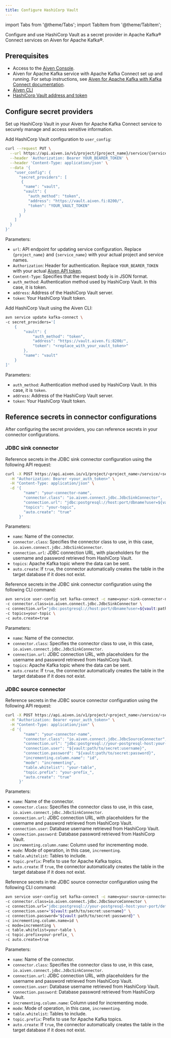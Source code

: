 ```yaml
---
title: Configure HashiCorp Vault
---
```


import Tabs from '@theme/Tabs';
import TabItem from '@theme/TabItem';

Configure and use HashiCorp Vault as a secret provider in Apache Kafka® Connect services on Aiven for Apache Kafka®.

## Prerequisites

- Access to the [Aiven Console](https://console.aiven.io/).
- Aiven for Apache Kafka service with Apache Kafka Connect set up and running.
  For setup instructions, see
  [Aiven for Apache Kafka with Kafka Connect documentation](https://aiven.io/docs/products/kafka/kafka-connect/get-started).
- [Aiven CLI](/docs/tools/cli)
- [HashiCorp Vault address and token](https://developer.hashicorp.com/vault/docs/concepts/tokens)

## Configure secret providers

Set up HashiCorp Vault in your Aiven for Apache Kafka Connect service to securely
manage and access sensitive information.

<Tabs groupId="config-methods">
<TabItem value="api" label="API" default>

Add HashiCorp Vault configuration to `user_config`:

```sh
curl --request PUT \
  --url https://api.aiven.io/v1/project/{project_name}/service/{service_name} \
  --header 'Authorization: Bearer YOUR_BEARER_TOKEN' \
  --header 'Content-Type: application/json' \
  --data '{
    "user_config": {
      "secret_providers": [
       {
        "name": "vault",
        "vault": {
          "auth_method": "token",
          "address": "https://vault.aiven.fi:8200/",
          "token": "YOUR_VAULT_TOKEN"
        }
      }
    ]
  }
}'
```

Parameters:

- `url`: API endpoint for updating service configuration. Replace `{project_name}` and
  `{service_name}` with your actual project and service names.
- `Authorization`: Header for authentication. Replace `YOUR_BEARER_TOKEN` with your
  actual  [Aiven API token](/docs/platform/howto/create_authentication_token).
- `Content-Type`: Specifies that the request body is in JSON format.
- `auth_method`: Authentication method used by HashiCorp Vault. In this case, it is token.
- `address`: Address of the HashiCorp Vault server.
- `token`: Your HashiCorp Vault token.

</TabItem>
<TabItem value="cli" label="CLI">

Add HashiCorp Vault using the Aiven CLI:

```sh
avn service update kafka-connect \
-c secret_providers='[
    {
        "vault": {
            "auth_method": "token",
            "address": "https://vault.aiven.fi:8200/",
            "token": "<replace_with_your_vault_token>"
        },
        "name": "vault"
    }
]'
```

Parameters:

- `auth_method`: Authentication method used by HashiCorp Vault. In this case, it is
  `token`.
- `address`: Address of the HashiCorp Vault server.
- `token`: Your HashiCorp Vault token.

</TabItem>
</Tabs>

## Reference secrets in connector configurations

After configuring the secret providers, you can reference secrets in your
connector configurations.

### JDBC sink connector

<Tabs groupId="reference-secrets-sink">
<TabItem value="api" label="API" default>

Reference secrets in the JDBC sink connector configuration using the
following API request:

```sh
curl -X POST https://api.aiven.io/v1/project/<project_name>/service/<service_name>/connectors \
  -H "Authorization: Bearer <your_auth_token>" \
  -H "Content-Type: application/json" \
  -d '{
        "name": "your-connector-name",
        "connector.class": "io.aiven.connect.jdbc.JdbcSinkConnector",
        "connection.url": "jdbc:postgresql://host:port/dbname?user=${vault:path/to/secret:username}&password=${vault:path/to/secret:password}&ssl=require",
        "topics": "your-topic",
        "auto.create": "true"
      }'
```

Parameters:

- `name`: Name of the connector.
- `connector.class`: Specifies the connector class to use, in this case,
  `io.aiven.connect.jdbc.JdbcSinkConnector`.
- `connection.url`: JDBC connection URL, with placeholders for the username and password
  retrieved from HashiCorp Vault.
- `topics`: Apache Kafka topic where the data can be sent.
- `auto.create`: If `true`, the connector automatically creates the table in
  the target database if it does not exist.

</TabItem>
<TabItem value="cli" label="CLI">

Reference secrets in the JDBC sink connector configuration using the following
CLI command:

```bash
avn service user-config set kafka-connect -c name=your-sink-connector-name \
-c connector.class=io.aiven.connect.jdbc.JdbcSinkConnector \
-c connection.url="jdbc:postgresql://host:port/dbname?user=${vault:path/to/secret:username}&password=${vault:path/to/secret:password}&ssl=require" \
-c topics=your-topic \
-c auto.create=true

```

Parameters:

- `name`: Name of the connector.
- `connector.class`: Specifies the connector class to use, in this case,
  `io.aiven.connect.jdbc.JdbcSinkConnector`.
- `connection.url`: JDBC connection URL, with placeholders for the username and password
  retrieved from HashiCorp Vault.
- `topics`: Apache Kafka topic where the data can be sent.
- `auto.create`: If `true`, the connector automatically creates the table in
  the target database if it does not exist.

</TabItem>
</Tabs>

### JDBC source connector

<Tabs groupId="reference-secrets-source">
<TabItem value="api" label="API" default>

Reference secrets in the JDBC source connector configuration using the following
API request:

```sh
curl -X POST https://api.aiven.io/v1/project/<project_name>/service/<service_name>/connectors \
  -H "Authorization: Bearer <your_auth_token>" \
  -H "Content-Type: application/json" \
  -d '{
        "name": "your-connector-name",
        "connector.class": "io.aiven.connect.jdbc.JdbcSourceConnector",
        "connection.url": "jdbc:postgresql://your-postgresql-host:your-port/defaultdb?ssl=require",
        "connection.user": "${vault:path/to/secret:username}",
        "connection.password": "${vault:path/to/secret:password}",
        "incrementing.column.name": "id",
        "mode": "incrementing",
        "table.whitelist": "your-table",
        "topic.prefix": "your-prefix_",
        "auto.create": "true"
      }'
```

Parameters:

- `name`: Name of the connector.
- `connector.class`: Specifies the connector class to use, in this case,
  `io.aiven.connect.jdbc.JdbcSinkConnector`.
- `connection.url`: JDBC connection URL, with placeholders for the username and password
  retrieved from HashiCorp Vault.
- `connection.user`: Database username retrieved from HashiCorp Vault.
- `connection.password`: Database password retrieved from HashiCorp Vault.
- `incrementing.column.name`: Column used for incrementing mode.
- `mode`: Mode of operation, in this case, `incrementing`.
- `table.whitelist`: Tables to include.
- `topic.prefix`: Prefix to use for Apache Kafka topics.
- `auto.create`: If `true`, the connector automatically creates the table in
  the target database if it does not exist.

</TabItem>
<TabItem value="cli" label="CLI">

Reference secrets in the JDBC source connector configuration using the following
CLI command:

```sh
avn service user-config set kafka-connect -c name=your-source-connector-name \
-c connector.class=io.aiven.connect.jdbc.JdbcSourceConnector \
-c connection.url="jdbc:postgresql://your-postgresql-host:your-port/defaultdb?ssl=require" \
-c connection.user="${vault:path/to/secret:username}" \
-c connection.password="${vault:path/to/secret:password}" \
-c incrementing.column.name=id \
-c mode=incrementing \
-c table.whitelist=your-table \
-c topic.prefix=your-prefix_ \
-c auto.create=true
```

Parameters:

- `name`: Name of the connector.
- `connector.class`: Specifies the connector class to use, in this case,
  `io.aiven.connect.jdbc.JdbcSinkConnector`.
- `connection.url`: JDBC connection URL, with placeholders for the username and password
  retrieved from HashiCorp Vault.
- `connection.user`: Database username retrieved from HashiCorp Vault.
- `connection.password`: Database password retrieved from HashiCorp Vault.
- `incrementing.column.name`: Column used for incrementing mode.
- `mode`: Mode of operation, in this case, `incrementing`.
- `table.whitelist`: Tables to include.
- `topic.prefix`: Prefix to use for Apache Kafka topics.
- `auto.create`: If `true`, the connector automatically creates the table in
  the target database if it does not exist.

</TabItem>
</Tabs>
